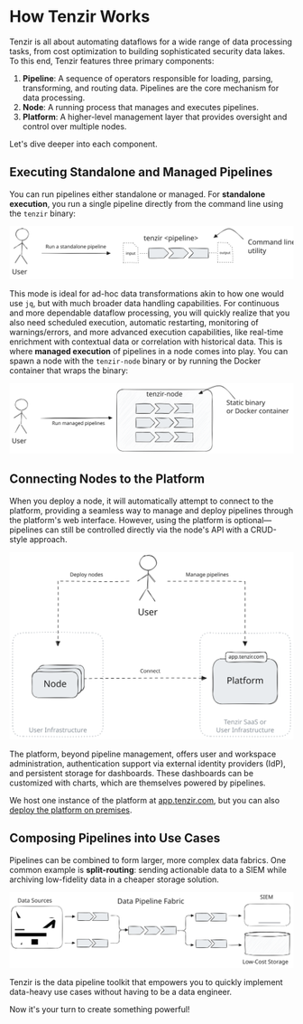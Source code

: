 # How Tenzir Works

Tenzir is all about automating dataflows for a wide range of data processing
tasks, from cost optimization to building sophisticated security data
lakes. To this end, Tenzir features three primary components:

1. **Pipeline**: A sequence of operators responsible for loading, parsing,
  transforming, and routing data. Pipelines are the core mechanism for data
  processing.
2. **Node**: A running process that manages and executes pipelines.
3. **Platform**: A higher-level management layer that provides oversight and
  control over multiple nodes.

Let's dive deeper into each component.

## Executing Standalone and Managed Pipelines

You can run pipelines either standalone or managed. For **standalone
execution**, you run a single pipeline directly from the command line using the
`tenzir` binary:

![Standalone Execution](user-journey-1a.svg)

This mode is ideal for ad-hoc data transformations akin to how one would use
`jq`, but with much broader data handling capabilities. For continuous and more
dependable dataflow processing, you will quickly realize that you also need
scheduled execution, automatic restarting, monitoring of warnings/errors, and
more advanced execution capabilities, like real-time enrichment with contextual
data or correlation with historical data. This is where **managed execution** of
pipelines in a node comes into play. You can spawn a node with the `tenzir-node`
binary or by running the Docker container that wraps the binary:

![Managed Execution](user-journey-1b.svg)

## Connecting Nodes to the Platform

When you deploy a node, it will automatically attempt to connect to the platform,
providing a seamless way to manage and deploy pipelines through the platform's
web interface. However, using the platform is optional—pipelines can still be
controlled directly via the node's API with a CRUD-style approach.

![Nodes and Platform](user-journey-2.svg)

The platform, beyond pipeline management, offers user and workspace
administration, authentication support via external identity providers (IdP),
and persistent storage for dashboards. These dashboards can be customized with
charts, which are themselves powered by pipelines.

We host one instance of the platform at
[app.tenzir.com](https://app.tenzir.com), but you can also [deploy the platform
on premises](../installation/deploy-the-platform.md).

## Composing Pipelines into Use Cases

Pipelines can be combined to form larger, more complex data fabrics. One common
example is **split-routing**: sending actionable data to a SIEM while archiving
low-fidelity data in a cheaper storage solution.

![Data Pipeline Fabric](split-routing.svg)

Tenzir is the data pipeline toolkit that empowers you to quickly implement
data-heavy use cases without having to be a data engineer.

Now it's your turn to create something powerful!
